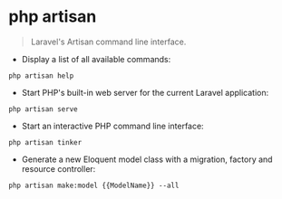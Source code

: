 # php artisan

> Laravel's Artisan command line interface.

- Display a list of all available commands:

`php artisan help`

- Start PHP's built-in web server for the current Laravel application:

`php artisan serve`

- Start an interactive PHP command line interface:

`php artisan tinker`

- Generate a new Eloquent model class with a migration, factory and resource controller:

`php artisan make:model {{ModelName}} --all`

